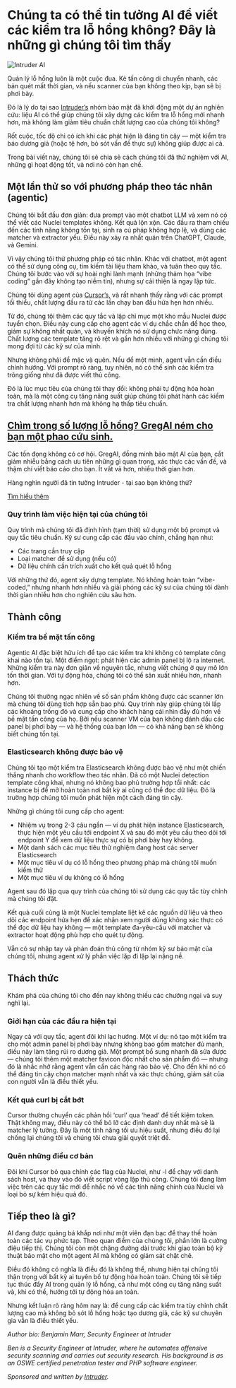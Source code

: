 # Chúng ta có thể tin tưởng AI để viết các kiểm tra lỗ hổng không? Đây là những gì chúng tôi tìm thấy

![Intruder AI](https://www.bleepstatic.com/content/posts/2025/09/26/trust-ai-header.jpg)

Quản lý lỗ hổng luôn là một cuộc đua. Kẻ tấn công di chuyển nhanh, các bản quét mất thời gian, và nếu scanner của bạn không theo kịp, bạn sẽ bị phơi bày.

Đó là lý do tại sao [Intruder’s](https://www.intruder.io?utm%5Fsource=bleepingcomputer&utm%5Fmedium=p%5Freferral&utm%5Fcampaign=global%7Cfixed%7Cai%5Fresearch) nhóm bảo mật đã khởi động một dự án nghiên cứu: liệu AI có thể giúp chúng tôi xây dựng các kiểm tra lỗ hổng mới nhanh hơn, mà không làm giảm tiêu chuẩn chất lượng cao của chúng tôi không?

Rốt cuộc, tốc độ chỉ có ích khi các phát hiện là đáng tin cậy — một kiểm tra báo dương giả (hoặc tệ hơn, bỏ sót vấn đề thực sự) không giúp được ai cả.

Trong bài viết này, chúng tôi sẽ chia sẻ cách chúng tôi đã thử nghiệm với AI, những gì hoạt động tốt, và nơi nó còn hạn chế.

## Một lần thử so với phương pháp theo tác nhân (agentic)

Chúng tôi bắt đầu đơn giản: đưa prompt vào một chatbot LLM và xem nó có thể viết các Nuclei templates không. Kết quả lộn xộn. Các đầu ra tham chiếu đến các tính năng không tồn tại, sinh ra cú pháp không hợp lệ, và dùng các matcher và extractor yếu. Điều này xảy ra nhất quán trên ChatGPT, Claude, và Gemini.

Vì vậy chúng tôi thử phương pháp có tác nhân. Khác với chatbot, một agent có thể sử dụng công cụ, tìm kiếm tài liệu tham khảo, và tuân theo quy tắc. Chúng tôi bước vào với sự hoài nghi lành mạnh (những thảm họa “vibe coding” gần đây không tạo niềm tin), nhưng sự cải thiện là ngay lập tức.

Chúng tôi dùng agent của [Cursor’s](https://cursor.com/), và rất nhanh thấy rằng với các prompt tối thiểu, chất lượng đầu ra từ các lần chạy ban đầu hứa hẹn hơn nhiều.

Từ đó, chúng tôi thêm các quy tắc và lập chỉ mục một kho mẫu Nuclei được tuyển chọn. Điều này cung cấp cho agent các ví dụ chắc chắn để học theo, giảm sự không nhất quán, và khuyến khích nó sử dụng chức năng đúng. Chất lượng các template tăng rõ rệt và gần hơn nhiều với những gì chúng tôi mong đợi từ các kỹ sư của mình.

Nhưng không phải để mặc và quên. Nếu để một mình, agent vẫn cần điều chỉnh hướng. Với prompt rõ ràng, tuy nhiên, nó có thể sinh các kiểm tra trông giống như đã được viết thủ công.

Đó là lúc mục tiêu của chúng tôi thay đổi: không phải tự động hóa hoàn toàn, mà là một công cụ tăng năng suất giúp chúng tôi phát hành các kiểm tra chất lượng nhanh hơn mà không hạ thấp tiêu chuẩn.

## [Chìm trong số lượng lỗ hổng? GregAI ném cho bạn một phao cứu sinh.](https://www.intruder.io/platform/ai-security-analyst?utm%5Fsource=bleepingcomputer&utm%5Fmedium=p%5Freferral&utm%5Fcampaign=global%7Cfixed%7Cai%5Fresearch)

Các tồn đọng không có cơ hội. GregAI, đồng minh bảo mật AI của bạn, cắt giảm nhiễu bằng cách ưu tiên những gì quan trọng, xác thực các vấn đề, và thậm chí viết báo cáo cho bạn. Ít vất vả hơn, nhiều thời gian hơn.

Hàng nghìn người đã tin tưởng Intruder - tại sao bạn không thử?

[Tìm hiểu thêm](https://www.intruder.io/platform/ai-security-analyst?utm%5Fsource=bleepingcomputer&utm%5Fmedium=p%5Freferral&utm%5Fcampaign=global%7Cfixed%7Cai%5Fresearch)

### Quy trình làm việc hiện tại của chúng tôi

Quy trình mà chúng tôi đã định hình (tạm thời) sử dụng một bộ prompt và quy tắc tiêu chuẩn. Kỹ sư cung cấp các đầu vào chính, chẳng hạn như:

* Các trang cần truy cập
* Loại matcher để sử dụng (nếu có)
* Dữ liệu chính cần trích xuất cho kết quả quét lỗ hổng

Với những thứ đó, agent xây dựng template. Nó không hoàn toàn “vibe-coded,” nhưng nhanh hơn nhiều và giải phóng các kỹ sư của chúng tôi dành thời gian nhiều hơn cho nghiên cứu sâu hơn.

## Thành công

### Kiểm tra bề mặt tấn công

Agentic AI đặc biệt hữu ích để tạo các kiểm tra khi không có template công khai nào tồn tại. Một điểm ngọt: phát hiện các admin panel bị lộ ra internet. Những kiểm tra này đơn giản về nguyên tắc, nhưng viết chúng ở quy mô lớn tốn thời gian. Với tự động hóa, chúng tôi có thể sản xuất nhiều hơn, nhanh hơn.

Chúng tôi thường ngạc nhiên về số sản phẩm không được các scanner lớn mà chúng tôi dùng tích hợp sẵn bao phủ. Quy trình này giúp chúng tôi lấp các khoảng trống đó và cung cấp cho khách hàng cái nhìn đầy đủ hơn về bề mặt tấn công của họ. Bởi nếu scanner VM của bạn không đánh dấu các panel bị phơi bày — và hệ thống của bạn lớn — có khả năng bạn sẽ không biết chúng tồn tại.

### Elasticsearch không được bảo vệ

Chúng tôi tạo một kiểm tra Elasticsearch không được bảo vệ như một chiến thắng nhanh cho workflow theo tác nhân. Đã có một Nuclei detection template công khai, nhưng nó không bao phủ trường hợp tồi nhất: các instance bị để mở hoàn toàn nơi bất kỳ ai cũng có thể đọc dữ liệu. Đó là trường hợp chúng tôi muốn phát hiện một cách đáng tin cậy.

Những gì chúng tôi cung cấp cho agent:

* Nhiệm vụ trong 2-3 câu ngắn — ví dụ phát hiện instance Elasticsearch, thực hiện một yêu cầu tới endpoint X và sau đó một yêu cầu theo dõi tới endpoint Y để xem dữ liệu thực sự có bị phơi bày hay không.
* Một danh sách các mục tiêu thử nghiệm đang host các server Elasticsearch
* Một mục tiêu ví dụ có lỗ hổng theo phương pháp mà chúng tôi muốn kiểm thử
* Một mục tiêu ví dụ không có lỗ hổng

Agent sau đó lặp qua quy trình của chúng tôi sử dụng các quy tắc tùy chỉnh mà chúng tôi đặt.

Kết quả cuối cùng là một Nuclei template liệt kê các nguồn dữ liệu và theo dõi các endpoint hứa hẹn để xác nhận xem người dùng không xác thực có thể đọc dữ liệu hay không — một template đa-yêu-cầu với matcher và extractor hoạt động phù hợp cho quét tự động.

Vẫn có sự nhập tay và phán đoán thủ công từ nhóm kỹ sư bảo mật của chúng tôi, nhưng agent xử lý phần việc lặp đi lặp lại nặng nề.

## Thách thức

Khám phá của chúng tôi cho đến nay không thiếu các chướng ngại và suy nghĩ lại.

### Giới hạn của các đầu ra hiện tại

Ngay cả với quy tắc, agent đôi khi lạc hướng. Một ví dụ: nó tạo một kiểm tra cho một admin panel bị phơi bày nhưng không bao gồm matcher đủ mạnh, điều này làm tăng rủi ro dương giả. Một prompt bổ sung nhanh đã sửa được — chúng tôi thêm một matcher favicon độc nhất cho sản phẩm đó — nhưng đó là nhắc nhở rằng agent vẫn cần các hàng rào bảo vệ. Cho đến khi nó có thể đáng tin cậy chọn matcher mạnh nhất và xác thực chúng, giám sát của con người vẫn là điều thiết yếu.

### Kết quả curl bị cắt bớt

Cursor thường chuyển các phản hồi ‘curl’ qua ‘head’ để tiết kiệm token. Thật không may, điều này có thể bỏ lỡ các định danh duy nhất mà sẽ là matcher lý tưởng. Đây là một tính năng tối ưu hiệu suất, nhưng điều đó lại chống lại chúng tôi và chúng tôi chưa giải quyết triệt để.

### Quên những điều cơ bản

Đôi khi Cursor bỏ qua chính các flag của Nuclei, như -l để chạy với danh sách host, và thay vào đó viết script vòng lặp thủ công. Chúng tôi đang làm việc trên các quy tắc mới để nhắc nó về các tính năng chính của Nuclei và loại bỏ sự kém hiệu quả đó.

## Tiếp theo là gì?

AI đang được quảng bá khắp nơi như một viên đạn bạc để thay thế hoàn toàn các tác vụ phức tạp. Theo quan điểm của chúng tôi, phần lớn là cường điệu tiếp thị. Chúng tôi còn một chặng đường dài trước khi giao toàn bộ kỹ thuật bảo mật cho một agent AI mà không có giám sát chặt chẽ.

Điều đó không có nghĩa là điều đó là không thể, nhưng hiện tại chúng tôi thận trọng với bất kỳ ai tuyên bố tự động hóa hoàn toàn. Chúng tôi sẽ tiếp tục thúc đẩy AI trong quản lý lỗ hổng, cả như một công cụ tăng năng suất và, khi có thể, hướng tới tự động hóa an toàn.

Nhưng kết luận rõ ràng hôm nay là: để cung cấp các kiểm tra tùy chỉnh chất lượng cao mà không bỏ sót lỗ hổng hoặc tạo dương giả, các kỹ sư chuyên gia vẫn là điều thiết yếu.

_Author bio: Benjamin Marr, Security Engineer at Intruder_

_Ben is a Security Engineer at Intruder, where he automates offensive security scanning and carries out security research. His background is as an OSWE certified penetration tester and PHP software engineer._

_Sponsored and written by [Intruder](https://www.intruder.io?utm%5Fsource=bleepingcomputer&utm%5Fmedium=p%5Freferral&utm%5Fcampaign=global%7Cfixed%7Cai%5Fresearch)._